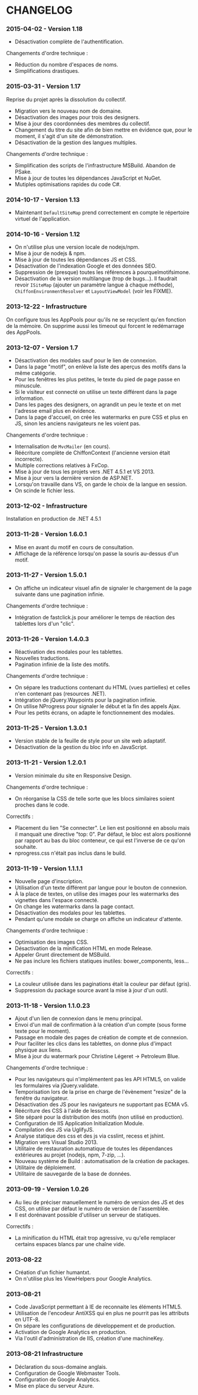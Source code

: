 CHANGELOG
=========

### 2015-04-02 - Version 1.18

* Désactivation complète de l'authentification.

Changements d'ordre technique :
* Réduction du nombre d'espaces de noms.
* Simplifications drastiques.

### 2015-03-31 - Version 1.17

Reprise du projet après la dissolution du collectif.

* Migration vers le nouveau nom de domaine.
* Désactivation des images pour trois des designers.
* Mise à jour des coordonnées des membres du collectif.
* Changement du titre du site afin de bien mettre en évidence que, pour le moment,
  il s'agit d'un site de démonstration.
* Désactivation de la gestion des langues multiples.

Changements d'ordre technique :
* Simplification des scripts de l'infrastructure MSBuild. Abandon de PSake.
* Mise à jour de toutes les dépendances JavaScript et NuGet.
* Mutiples optimisations rapides du code C#.

### 2014-10-17 - Version 1.13

* Maintenant `DefaultSiteMap` prend correctement en compte le répertoire
  virtuel de l'application.

### 2014-10-16 - Version 1.12

* On n'utilise plus une version locale de nodejs/npm.
* Mise à jour de nodejs & npm.
* Mise à jour de toutes les dépendances JS et CSS.
* Désactivation de l'indexation Google et des données SEO.
* Suppression de (presque) toutes les références à pourquelmotifsimone.
* Désactivation de la version multilangue (trop de bugs...).
  Il faudrait revoir `ISiteMap` (ajouter un paramètre langue à chaque méthode),
  `ChiffonEnvironmentResolver` et `LayoutViewModel` (voir les FIXME).

### 2013-12-22 - Infrastructure

On configure tous les AppPools pour qu'ils ne se recyclent qu'en fonction de la mémoire.
On supprime aussi les timeout qui forcent le redémarrage des AppPools.

### 2013-12-07 - Version 1.7

* Désactivation des modales sauf pour le lien de connexion.
* Dans la page "motif", on enlève la liste des aperçus des motifs dans la même catégorie.
* Pour les fenêtres les plus petites, le texte du pied de page passe en minuscule.
* Si le visiteur est connecté on utilise un texte différent dans la page information.
* Dans les pages des designers, on agrandit un peu le texte et on met l'adresse email plus en évidence.
* Dans la page d'accueil, on crée les watermarks en pure CSS et plus en JS, sinon les anciens
  navigateurs ne les voient pas.

Changements d'ordre technique :
* Internalisation de `MvcMailer` (en cours).
* Réécriture complète de ChiffonContext (l'ancienne version était incorrecte).
* Multiple corrections relatives à FxCop.
* Mise à jour de tous les projets vers .NET 4.5.1 et VS 2013.
* Mise à jour vers la dernière version de ASP.NET.
* Lorsqu'on travaille dans VS, on garde le choix de la langue en session.
* On scinde le fichier less.

### 2013-12-02 - Infrastructure

Installation en production de .NET 4.5.1

### 2013-11-28 - Version 1.6.0.1

* Mise en avant du motif en cours de consultation.
* Affichage de la référence lorsqu'on passe la souris au-dessus d'un motif.

### 2013-11-27 - Version 1.5.0.1

* On affiche un indicateur visuel afin de signaler le chargement de la page suivante dans
  une pagination infinie.

Changements d'ordre technique :
* Intégration de fastclick.js pour améliorer le temps de réaction des tablettes lors d'un "clic".

### 2013-11-26 - Version 1.4.0.3

* Réactivation des modales pour les tablettes.
* Nouvelles traductions.
* Pagination infinie de la liste des motifs.

Changements d'ordre technique :
* On sépare les traductions contenant du HTML (vues partielles) et celles
  n'en contenant pas (resources .NET).
* Intégration de jQuery.Waypoints pour la pagination infinie.
* On utilise NProgress pour signaler le début et la fin des appels Ajax.
* Pour les petits écrans, on adapte le fonctionnement des modales.

### 2013-11-25 - Version 1.3.0.1

* Version stable de la feuille de style pour un site web adaptatif.
* Désactivation de la gestion du bloc info en JavaScript.

### 2013-11-21 - Version 1.2.0.1

* Version minimale du site en Responsive Design.

Changements d'ordre technique :
* On réorganise la CSS de telle sorte que les blocs similaires soient proches dans le code.

Correctifs :
* Placement du lien "Se connecter". Le lien est positionné en absolu mais il manquait
  une directive "top: 0". Par défaut, le bloc est alors positionné par rapport au bas
  du bloc conteneur, ce qui est l'inverse de ce qu'on souhaite.
* nprogress.css n'était pas inclus dans le build.

### 2013-11-19 - Version 1.1.1.1

* Nouvelle page d'inscription.
* Utilisation d'un texte différent par langue pour le bouton de connexion.
* À la place de textes, on utilise des images pour les watermarks des vignettes
  dans l'espace connecté.
* On change les watermarks dans la page contact.
* Désactivation des modales pour les tablettes.
* Pendant qu'une modale se charge on affiche un indicateur d'attente.

Changements d'ordre technique :
* Optimisation des images CSS.
* Désactivation de la minification HTML en mode Release.
* Appeler Grunt directement de MSBuild.
* Ne pas inclure les fichiers statiques inutiles: bower_components, less...

Correctifs :
* La couleur utilisée dans les paginations était la couleur par défaut (gris).
* Suppression du package source avant la mise à jour d'un outil.

### 2013-11-18 - Version 1.1.0.23

* Ajout d'un lien de connexion dans le menu principal.
* Envoi d'un mail de confirmation à la création d'un compte (sous forme texte pour le moment).
* Passage en modale des pages de création de compte et de connexion.
* Pour faciliter les clics dans les tablettes, on donne plus d'impact physique aux liens.
* Mise à jour du watermark pour Christine Légeret -> Petroleum Blue.

Changements d'ordre technique :
* Pour les navigateurs qui n'implémentent pas les API HTML5,
  on valide les formulaires via jQuery.validate.
* Temporisation lors de la prise en charge de l'évènement "resize" de la fenêtre du navigateur.
* Désactivation des JS pour les navigateurs ne supportant pas ECMA v5.
* Réécriture des CSS à l'aide de lesscss.
* Site séparé pour la distribution des motifs (non utilisé en production).
* Configuration de IIS Application Initialization Module.
* Compilation des JS via UglifyJS.
* Analyse statique des css et des js via csslint, recess et jshint.
* Migration vers Visual Studio 2013.
* Utilitaire de restauration automatique de toutes les dépendances
  extérieures au projet (nodejs, npm, 7-zip, ...).
* Nouveau système de Build : automatisation de la création de packages.
* Utilitaire de déploiement.
* Utilitaire de sauvegarde de la base de données.

### 2013-09-19 - Version 1.0.26

* Au lieu de préciser manuellement le numéro de version des JS et des CSS, on utilise par défaut
  le numéro de version de l'assemblée.
* Il est dorénavant possible d'utiliser un serveur de statiques.

Correctifs :
* La minification du HTML était trop agressive, vu qu'elle remplacer certains espaces blancs
  par une chaîne vide.

### 2013-08-22

* Création d'un fichier humantxt.
* On n'utilise plus les ViewHelpers pour Google Analytics.

### 2013-08-21

* Code JavaScript permettant à IE de reconnaite les éléments HTML5.
* Utilisation de l'encodeur AntiXSS qui en plus ne pourrit pas les attributs en UTF-8.
* On sépare les configurations de développement et de production.
* Activation de Google Analytics en production.
* Via l'outil d'administration de IIS, création d'une machineKey.

### 2013-08-21 Infrastructure

* Déclaration du sous-domaine anglais.
* Configuration de Google Webmaster Tools.
* Configuration de Google Analytics.
* Mise en place du serveur Azure.
